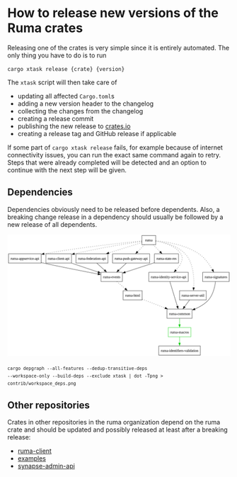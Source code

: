 # How to release new versions of the Ruma crates

Releasing one of the crates is very simple since it is entirely automated.
The only thing you have to do is to run

```
cargo xtask release {crate} {version}
```

The `xtask` script will then take care of

* updating all affected `Cargo.toml`s
* adding a new version header to the changelog
* collecting the changes from the changelog
* creating a release commit
* publishing the new release to [crates.io](https://crates.io/)
* creating a release tag and GitHub release if applicable

If some part of `cargo xtask release` fails, for example because of internet
connectivity issues, you can run the exact same command again to retry. Steps
that were already completed will be detected and an option to continue with
the next step will be given.

## Dependencies

Dependencies obviously need to be released before dependents. Also, a breaking
change release in a dependency should usually be followed by a new release of
all dependents.

![crate dependencies](./workspace_deps.png)

<small><code>cargo depgraph --all-features --dedup-transitive-deps --workspace-only --build-deps --exclude xtask | dot -Tpng > contrib/workspace_deps.png</code></small>

## Other repositories

Crates in other repositories in the ruma organization depend on the ruma crate
and should be updated and possibly released at least after a breaking release:

- [ruma-client](https://github.com/ruma/ruma-client)
- [examples](https://github.com/ruma/examples)
- [synapse-admin-api](https://github.com/ruma/synapse-admin-api)
